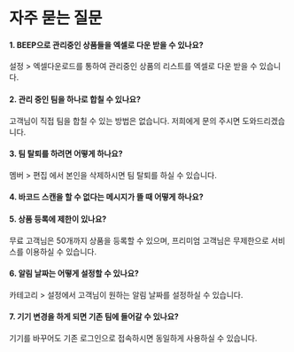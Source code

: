 # 자주 묻는 질문

#### 1. BEEP으로 관리중인 상품들을 엑셀로 다운 받을 수 있나요?
설정 > 엑셀다운로드를 통하여 관리중인 상품의 리스트를 엑셀로 다운 받을 수 있습니다.

#### 2. 관리 중인 팀을 하나로 합칠 수 있나요?
고객님이 직접 팀을 합칠 수 있는 방법은 없습니다. 저희에게 문의 주시면 도와드리겠습니다.

#### 3. 팀 탈퇴를 하려면 어떻게 하나요?
멤버 > 편집 에서 본인을 삭제하시면 팀 탈퇴를 하실 수 있습니다.

#### 4. 바코드 스캔을 할 수 없다는 메시지가 뜰 때 어떻게 하나요?


#### 5. 상품 등록에 제한이 있나요?
무료 고객님은 50개까지 상품을 등록할 수 있으며, 프리미엄 고객님은 무제한으로 서비스를 이용하실 수 있습니다.

#### 6. 알림 날짜는 어떻게 설정할 수 있나요?
카테고리 > 설정에서 고객님이 원하는 알림 날짜를 설정하실 수 있습니다.

#### 7. 기기 변경을 하게 되면 기존 팀에 들어갈 수 있나요?
기기를 바꾸어도 기존 로그인으로 접속하시면 동일하게 사용하실 수 있습니다.

